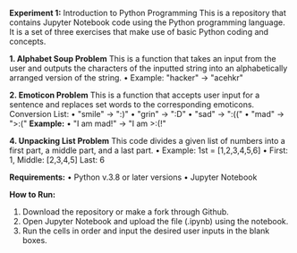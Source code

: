 **Experiment 1:** Introduction to Python Programming
This is a repository that contains Jupyter Notebook code using the Python programming language. It is a set of three exercises that make use of basic Python coding and concepts.

**1. Alphabet Soup Problem**
This is a function that takes an input from the user and outputs the characters of the inputted string into an alphabetically arranged version of the string.
• Example: "hacker" -> "acehkr"

**2. Emoticon Problem**
This is a function that accepts user input for a sentence and replaces set words to the corresponding emoticons.
Conversion List:
• "smile" -> ":)"
• "grin" -> ":D"
• "sad" -> ":(("
• "mad" -> ">:("
**Example:**
• "I am mad!" -> "I am >:(!"

**4. Unpacking List Problem**
This code divides a given list of numbers into a first part, a middle part, and a last part.
• Example: 1st = [1,2,3,4,5,6]
• First: 1, Middle: [2,3,4,5] Last: 6

**Requirements:**
• Python v.3.8 or later versions
• Jupyter Notebook

**How to Run:**
1. Download the repository or make a fork through Github.
2. Open Jupyter Notebook and upload the file (.ipynb) using the notebook.
3. Run the cells in order and input the desired user inputs in the blank boxes.
